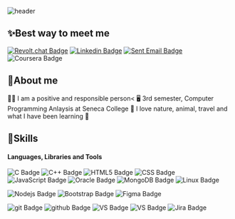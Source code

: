 ![header](https://capsule-render.vercel.app/api?type=waving&color=0:feac5e,50:c779d0,100:4bc0c8%height=150&text=I'm%20looking%20for%20a%20co-op%20opportunity&fontColor=ffffff&fontSize=25&animation=blink&fontAlign=70&fontAlignY=30)
## ✨Best way to meet me

[![Revolt.chat Badge](https://img.shields.io/badge/-Resume-F89901?style=flat&logo=Revolt.chat&logoColor=white&link=https://www.naver.com/)](https://www.naver.com/)   [![Linkedin Badge](https://img.shields.io/badge/-SuJung--Song-%230A66C2?style=flat&logo=Linkedin&logoColor=white&link=https://www.linkedin.com/in/sujung-song-9b501b267/)](https://www.linkedin.com/in/sujung-song-9b501b267/)   [![Sent Email Badge](https://img.shields.io/badge/crystalsong0610@gmail.com-EA4335?style=flat&logo=Gmail&logoColor=white)](mailto:crystalsong0610@gmail.com)   ![Coursera Badge](https://img.shields.io/badge/-647%20534%208642-319795?style=flat&logo=Coursera&logoColor=white)


## 👨‍About me
👨‍💻 I am a positive and responsible person<
🖥️ 3rd semester, Computer Programming Anlaysis at Seneca College
💖 I love nature, animal, travel and what I have been learning
🚀 
  


## 💪Skills
#### Languages, Libraries and Tools   
![C Badge](https://img.shields.io/badge/--A8B9CC?style=flat&logo=C&logoColor=white)
![C++ Badge](https://img.shields.io/badge/-++-00599C?style=flat&logo=C&logoColor=white)
![HTML5 Badge](https://img.shields.io/badge/-HTML-E34F26?style=flat&logo=HTML5&logoColor=white)
![CSS Badge](https://img.shields.io/badge/-CSS-1572B6?style=flat&logo=CSS3&logoColor=white)
![JavaScript Badge](https://img.shields.io/badge/-JavaScript-783CBD?style=flat&logo=JavaScript&logoColor=white)
![Oracle Badge](https://img.shields.io/badge/-Oracle-F80000?style=flat&logo=Oracle&logoColor=white)
![MongoDB Badge](https://img.shields.io/badge/-MongoDB-47A248?style=flat&logo=MongoDB&logoColor=white)
![Linux Badge](https://img.shields.io/badge/-Linux-FF9E2A?style=flat&logo=linux&logoColor=black)

![Nodejs Badge](https://img.shields.io/badge/-Node.js-339933?style=flat&logo=node.js&logoColor=white)
![Bootstrap Badge](https://img.shields.io/badge/-BootStrap-7952B3?style=flat&logo=Bootstrap&logoColor=white)
![Figma Badge](https://img.shields.io/badge/-Figma-F24E1E?style=flat&logo=figma&logoColor=white)

![git Badge](https://img.shields.io/badge/-Git-F05032?style=flat&logo=Git&logoColor=white)
![github Badge](https://img.shields.io/badge/-GitHub-181717?style=flat&logo=GitHub&logoColor=white)
![VS Badge](https://img.shields.io/badge/-VS-5C2D91?style=flat&logo=visualstudio&logoColor=white)
![VS Badge](https://img.shields.io/badge/-VScode-007ACC?style=flat&logo=visualstudiocode&logoColor=white)
![Jira Badge](https://img.shields.io/badge/-Jira%20Software-0052CC?style=flat&logo=Jira%20Software&logoColor=white)


<!--
<img src=https://user-images.githubusercontent.com/116604389/229266342-a30c814f-c9df-4cc1-86fe-5bdec710f207.jpg width="2%">

![header](https://capsule-render.vercel.app/api?type=waving&color=gradient&text=I'm%20looking%20for%20a%20co-op%20opportunity&height=150&fontSize=20&animation=blink&fontColor=d6ace6&fontAlign=70&fontAlignY=30)


![header](https://capsule-render.vercel.app/api?
type=waving&
color=gradient&
text=Hi%20👋%20%20I'm%20SuJung%20Song&
height=130&
fontSize=40&
animation=blink&
fontColor=000000&
fontAlign=30&
fontAlignY=30

)






%20👋
**SONG-crystal/SONG-crystal** is a ✨ _special_ ✨ repository because its `README.md` (this file) appears on your GitHub profile.

Here are some ideas to get you started:

- 🔭 I’m currently working on ...
- 🌱 I’m currently learning ...
- 👯 I’m looking to collaborate on ...
- 🤔 I’m looking for help with ...
- 💬 Ask me about ...
- 📫 How to reach me: ...
- 😄 Pronouns: ...
- ⚡ Fun fact: ...

State card
[![Anurag's GitHub stats](https://github-readme-stats.vercel.app/api?username=SONG-crystal)](https://github.com/anuraghazra/github-readme-stats)

-->
